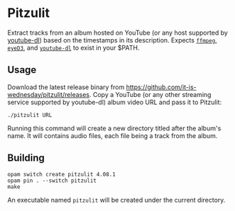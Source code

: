 # Pitzulit
Extract tracks from an album hosted on YouTube (or any host supported by [youtube-dl](https://github.com/rg3/youtube-dl))
based on the timestamps in its description.
Expects [`ffmpeg`](https://ffmpeg.org/), [`eyeD3`](https://eyed3.readthedocs.io/en/latest/installation.html), and [`youtube-dl`](http://rg3.github.io/youtube-dl/) to exist in your $PATH.

## Usage
Download the latest release binary from https://github.com/it-is-wednesday/pitzulit/releases.
Copy a YouTube (or any other streaming service supported by youtube-dl) album video URL and pass it to Pitzulit:
```
./pitzulit URL
```
Running this command will create a new directory titled after the album's name. It will contains audio files, each file being a track from the album.

## Building
```
opam switch create pitzulit 4.08.1
opam pin . --switch pitzulit
make
```
An executable named `pitzulit` will be created under the current directory.
